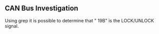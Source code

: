 ## CAN Bus Investigation
Using grep it is possible to determine that " 19B" is the LOCK/UNLOCK signal.

<!--stackedit_data:
eyJoaXN0b3J5IjpbMjExMDMyOTQzOCwxNTc2MDY3NTEwXX0=
-->